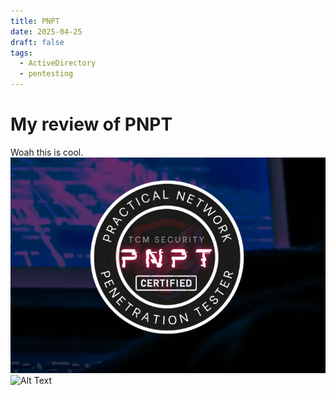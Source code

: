 ```yaml
---
title: PNPT
date: 2025-04-25
draft: false
tags:
  - ActiveDirectory
  - pentesting
---
```


# My review of PNPT
Woah this is cool.
![Image Description](/images/Pasted%20image%2020250426144547.png)
![Alt Text](https://media.giphy.com/media/vFKqnCdLPNOKc/giphy.gif)
